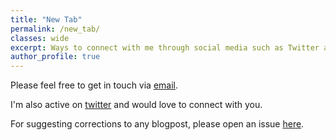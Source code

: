 ```yaml
---
title: "New Tab"
permalink: /new_tab/
classes: wide
excerpt: Ways to connect with me through social media such as Twitter and Linkedin and via email.
author_profile: true
---
```


Please feel free to get in touch via [email](mailto:meamitkc@gmail.com).  

I'm also active on [twitter](http://bit.ly/amitnesstwitter) and would love to connect with you.
  
For suggesting corrections to any blogpost, please open an issue [here](https://github.com/amitness/amitness.github.io/issues/new).
